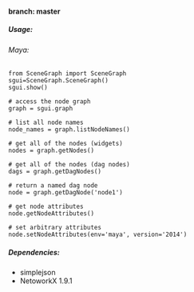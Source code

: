#### branch: master

##### Usage:

###### Maya:

	from SceneGraph import SceneGraph
	sgui=SceneGraph.SceneGraph()
	sgui.show()
	
	# access the node graph
	graph = sgui.graph

	# list all node names
	node_names = graph.listNodeNames()

	# get all of the nodes (widgets)
	nodes = graph.getNodes()

	# get all of the nodes (dag nodes)
	dags = graph.getDagNodes()

	# return a named dag node
	node = graph.getDagNode('node1')

	# get node attributes
	node.getNodeAttributes()
		
	# set arbitrary attributes
	node.setNodeAttributes(env='maya', version='2014')


##### Dependencies:

- simplejson
- NetoworkX 1.9.1
